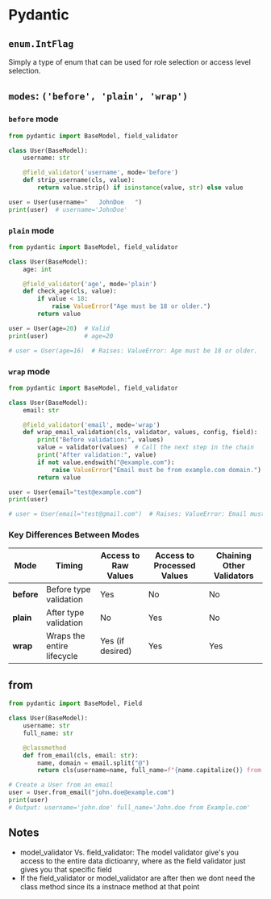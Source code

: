 # Pydantic

## `enum.IntFlag`

Simply a type of enum that can be used for role selection or access level selection.

## `modes`: `('before', 'plain', 'wrap')`

### `before` mode

```python
from pydantic import BaseModel, field_validator

class User(BaseModel):
    username: str

    @field_validator('username', mode='before')
    def strip_username(cls, value):
        return value.strip() if isinstance(value, str) else value

user = User(username="   JohnDoe   ")
print(user)  # username='JohnDoe'
```

### `plain` mode

```python
from pydantic import BaseModel, field_validator

class User(BaseModel):
    age: int

    @field_validator('age', mode='plain')
    def check_age(cls, value):
        if value < 18:
            raise ValueError("Age must be 18 or older.")
        return value

user = User(age=20)  # Valid
print(user)          # age=20

# user = User(age=16)  # Raises: ValueError: Age must be 18 or older.
```

### `wrap` mode

```python
from pydantic import BaseModel, field_validator

class User(BaseModel):
    email: str

    @field_validator('email', mode='wrap')
    def wrap_email_validation(cls, validator, values, config, field):
        print("Before validation:", values)
        value = validator(values)  # Call the next step in the chain
        print("After validation:", value)
        if not value.endswith("@example.com"):
            raise ValueError("Email must be from example.com domain.")
        return value

user = User(email="test@example.com")
print(user)

# user = User(email="test@gmail.com")  # Raises: ValueError: Email must be from example.com domain.
```

### Key Differences Between Modes

| **Mode**   | **Timing**                 | **Access to Raw Values** | **Access to Processed Values** | **Chaining Other Validators** |
| ---------- | -------------------------- | ------------------------ | ------------------------------ | ----------------------------- |
| **before** | Before type validation     | Yes                      | No                             | No                            |
| **plain**  | After type validation      | No                       | Yes                            | No                            |
| **wrap**   | Wraps the entire lifecycle | Yes (if desired)         | Yes                            | Yes                           |

## from

```python
from pydantic import BaseModel, Field

class User(BaseModel):
    username: str
    full_name: str

    @classmethod
    def from_email(cls, email: str):
        name, domain = email.split("@")
        return cls(username=name, full_name=f"{name.capitalize()} from {domain.capitalize()}")

# Create a User from an email
user = User.from_email("john.doe@example.com")
print(user)
# Output: username='john.doe' full_name='John.doe from Example.com'
```

## Notes

- model_validator Vs. field_validator: The model validator give's you access to the entire data dictioanry, where as the field validator just gives you that specific field
- If the field_validator or model_validator are after then we dont need the class method since its a instnace method at that point
